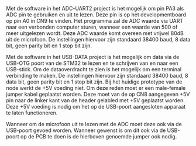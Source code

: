 Met de software in het ADC-UART2 project is het mogelijk om pin PA3 als ADC pin te gebruiken en uit te lezen. Deze pin is op het developmentboard op pin A0 in CN9 te vinden.
Het programma zal de ADC waarde via UART naar een verbonden computer sturen, wanneer een waarde van 500 of meer uitgelezen wordt. Deze ADC waarde komt overeen met vrijwel 80dB uit de microfoon. De instellingen hiervoor zijn standaard 38400 baud, 8 data bit, geen parity bit en 1 stop bit zijn.


Met de software in het USB-DATA project is het mogelijk om data via de USB-OTG poort van de STM32 te lezen en te schrijven van en naar een USB-stick. Om de dataoverdracht te zien is het mogelijk om een terminal verbinding te maken. De instellingen hiervoor zijn standaard 38400 baud, 8 data bit, geen parity bit en 1 stop bit zijn.
Bij het huidige prototype van de node werkt de +5V voeding niet. Om deze reden moet er een male-female jumper kabel geplaatst worden. Deze moet van de op CN8 aangegeven +5V pin naar de linker kant van de header gelabled met +5V geplaatst worden. Deze +5V voeding is nodig om het op de USB-poort aangesloten apparaat te laten functioneren.

Wanneer om de microfoon uit te lezen met de ADC moet deze ook via de USB-poort gevoed worden. Wanneer gewenst is om dit ook via de USB-poort op de PCB te doen is de hierboven genoemde jumper ook nodig.
